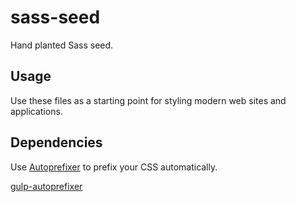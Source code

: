 sass-seed
=========

Hand planted Sass seed.

Usage
-----

Use these files as a starting point for styling modern web sites and applications.

Dependencies
------------

Use [Autoprefixer](https://github.com/ai/autoprefixer) to prefix your CSS automatically.

[gulp-autoprefixer](https://www.npmjs.org/package/gulp-autoprefixer)